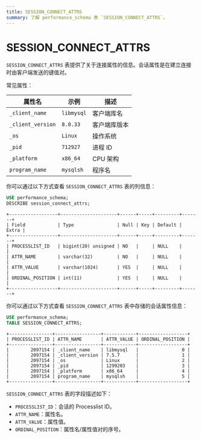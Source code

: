 ```yaml
---
title: SESSION_CONNECT_ATTRS
summary: 了解 performance_schema 表 `SESSION_CONNECT_ATTRS`。
---
```


# SESSION\_CONNECT\_ATTRS

`SESSION_CONNECT_ATTRS` 表提供了关于连接属性的信息。会话属性是在建立连接时由客户端发送的键值对。

常见属性：

| 属性名 | 示例 | 描述 |
|-------|-----|------|
| `_client_name` | `libmysql` | 客户端库名 |
| `_client_version` | `8.0.33` | 客户端库版本|
| `_os` | `Linux` | 操作系统 |
| `_pid` | `712927` | 进程 ID |
| `_platform` | `x86_64` | CPU 架构 |
| `program_name` | `mysqlsh` | 程序名  |

你可以通过以下方式查看 `SESSION_CONNECT_ATTRS` 表的列信息：

```sql
USE performance_schema;
DESCRIBE session_connect_attrs;
```

```
+------------------+---------------------+------+-----+---------+-------+
| Field            | Type                | Null | Key | Default | Extra |
+------------------+---------------------+------+-----+---------+-------+
| PROCESSLIST_ID   | bigint(20) unsigned | NO   |     | NULL    |       |
| ATTR_NAME        | varchar(32)         | NO   |     | NULL    |       |
| ATTR_VALUE       | varchar(1024)       | YES  |     | NULL    |       |
| ORDINAL_POSITION | int(11)             | YES  |     | NULL    |       |
+------------------+---------------------+------+-----+---------+-------+
```

你可以通过以下方式查看 `SESSION_CONNECT_ATTRS` 表中存储的会话属性信息：

```sql
USE performance_schema;
TABLE SESSION_CONNECT_ATTRS;
```

```
+----------------+-----------------+------------+------------------+
| PROCESSLIST_ID | ATTR_NAME       | ATTR_VALUE | ORDINAL_POSITION |
+----------------+-----------------+------------+------------------+
|        2097154 | _client_name    | libmysql   |                0 |
|        2097154 | _client_version | 7.5.7      |                1 |
|        2097154 | _os             | Linux      |                2 |
|        2097154 | _pid            | 1299203    |                3 |
|        2097154 | _platform       | x86_64     |                4 |
|        2097154 | program_name    | mysqlsh    |                5 |
+----------------+-----------------+------------+------------------+
```

`SESSION_CONNECT_ATTRS` 表的字段描述如下：

* `PROCESSLIST_ID`：会话的 Processlist ID。
* `ATTR_NAME`：属性名。
* `ATTR_VALUE`：属性值。
* `ORDINAL_POSITION`：属性名/属性值对的序号。
